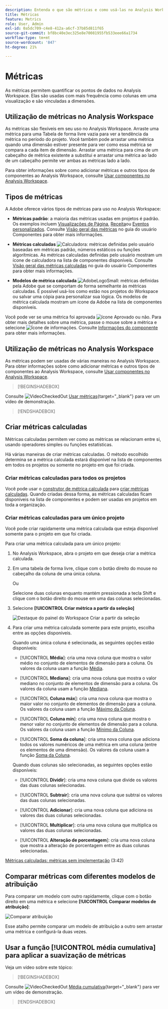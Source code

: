 ```yaml
---
description: Entenda o que são métricas e como usá-las no Analysis Workspace.
title: Métricas
feature: Metrics
role: User, Admin
exl-id: 0a5dc709-c4e8-412a-a6cf-37b85d811f65
source-git-commit: bf8bc40e3ec325e8e70081955fb533eee66a1734
workflow-type: tm+mt
source-wordcount: '847'
ht-degree: 21%

---
```


# Métricas

As métricas permitem quantificar os pontos de dados no Analysis Workspace. Elas são usadas com mais frequência como colunas em uma visualização e são vinculadas a dimensões.

## Utilização de métricas no Analysis Workspace

As métricas são flexíveis em seu uso no Analysis Workspace. Arraste uma métrica para uma Tabela de forma livre vazia para ver a tendência da métrica no período do projeto. Você também pode arrastar uma métrica quando uma dimensão estiver presente para ver como essa métrica se compara a cada item de dimensão. Arrastar uma métrica para cima de um cabeçalho de métrica existente a substitui e arrastar uma métrica ao lado de um cabeçalho permite ver ambas as métricas lado a lado.

Para obter informações sobre como adicionar métricas e outros tipos de componentes ao Analysis Workspace, consulte [Usar componentes no Analysis Workspace](use-components-in-workspace.md).

## Tipos de métricas

A Adobe oferece vários tipos de métricas para uso no Analysis Workspace:

* **Métricas padrão**: a maioria das métricas usadas em projetos é padrão. Os exemplos incluem [Visualizações de Página](/help/components/metrics/page-views.md), [Receita](/help/components/metrics/revenue.md)ou [Eventos personalizados](/help/components/metrics/custom-events.md). Consulte [Visão geral das métricas](/help/components/metrics/overview.md) no guia do usuário Componentes para obter mais informações.

* **Métricas calculadas** ![Calculadora](/help/assets/icons/Calculator.svg): métricas definidas pelo usuário baseadas em métricas padrão, números estáticos ou funções algorítmicas. As métricas calculadas definidas pelo usuário mostram um ícone de calculadora na lista de componentes disponíveis. Consulte [Visão geral das métricas calculadas](/help/components/c-calcmetrics/cm-overview.md) no guia do usuário Componentes para obter mais informações.

* **Modelos de métrica calculada** ![AdobeLogoSmall](/help/assets/icons/AdobeLogoSmall.svg): métricas definidas pela Adobe que se comportam de forma semelhante às métricas calculadas. É possível usá-los como estão nos projetos do Workspace ou salvar uma cópia para personalizar sua lógica. Os modelos de métrica calculada mostram um ícone da Adobe na lista de componentes disponíveis.

Você pode ver se uma métrica foi aprovada ![ícone Aprovado](https://spectrum.adobe.com/static/icons/ui_18/CheckmarkSize100.svg) ou não. Para obter mais detalhes sobre uma métrica, passe o mouse sobre a métrica e selecione ![Ícone de informações](https://spectrum.adobe.com/static/icons/workflow_18/Smock_InfoOutline_18_N.svg). Consulte [Informações do componente](use-components-in-workspace.md#component-info) para obter mais informações.


## Utilização de métricas no Analysis Workspace

As métricas podem ser usadas de várias maneiras no Analysis Workspace. Para obter informações sobre como adicionar métricas e outros tipos de componentes ao Analysis Workspace, consulte [Usar componentes no Analysis Workspace](/help/analyze/analysis-workspace/components/use-components-in-workspace.md).


>[!BEGINSHADEBOX]

Consulte ![VideoCheckedOut](/help/assets/icons/VideoCheckedOut.svg) [Usar métricas](https://video.tv.adobe.com/v/328569?quality=12&learn=on&captions=por_br){target="_blank"} para ver um vídeo de demonstração.

>[!ENDSHADEBOX]

## Criar métricas calculadas

Métricas calculadas permitem ver como as métricas se relacionam entre si, usando operadores simples ou funções estatísticas.


Há várias maneiras de criar métricas calculadas. O método escolhido determina se a métrica calculada estará disponível na lista de componentes em todos os projetos ou somente no projeto em que foi criada.

### Criar métricas calculadas para todos os projetos

Você pode usar o [construtor de métrica calculada](/help/components/c-calcmetrics/c-workflow/cm-workflow/c-build-metrics/cm-build-metrics.md) para [criar métricas calculadas](/help/components/c-calcmetrics/c-workflow/cm-workflow/cm-workflow.md). Quando criadas dessa forma, as métricas calculadas ficam disponíveis na lista de componentes e podem ser usadas em projetos em toda a organização.


### Criar métricas calculadas para um único projeto

Você pode criar rapidamente uma métrica calculada que esteja disponível somente para o projeto em que foi criada.

Para criar uma métrica calculada para um único projeto:

1. No Analysis Workspace, abra o projeto em que deseja criar a métrica calculada.

1. Em uma tabela de forma livre, clique com o botão direito do mouse no cabeçalho da coluna de uma única coluna.

   Ou

   Selecione duas colunas enquanto mantém pressionada a tecla Shift e clique com o botão direito do mouse em uma das colunas selecionadas.

1. Selecione **[!UICONTROL Criar métrica a partir da seleção]**

   ![Destaque do painel do Workspace Criar a partir da seleção](assets/create-metric-from-selection.png)

1. Para criar uma métrica calculada somente para este projeto, escolha entre as opções disponíveis.

   Quando uma única coluna é selecionada, as seguintes opções estão disponíveis:

   * [!UICONTROL **Média**]: cria uma nova coluna que mostra o valor médio no conjunto de elementos de dimensão para a coluna. Os valores da coluna usam a função [Média](/help/components/c-calcmetrics/cm-reference/cm-functions.md#mean).

   * [!UICONTROL **Mediana**]: cria uma nova coluna que mostra o valor mediano no conjunto de elementos de dimensão para a coluna. Os valores da coluna usam a função [Mediana](/help/components/c-calcmetrics/cm-reference/cm-functions.md#median).

   * [!UICONTROL **Coluna máx**]: cria uma nova coluna que mostra o maior valor no conjunto de elementos de dimensão para a coluna. Os valores da coluna usam a função [Máximo da Coluna](/help/components/c-calcmetrics/cm-reference/cm-functions.md#column-maximum).

   * [!UICONTROL **Coluna mín**]: cria uma nova coluna que mostra o menor valor no conjunto de elementos de dimensão para a coluna. Os valores da coluna usam a função [Mínimo da Coluna](/help/components/c-calcmetrics/cm-reference/cm-functions.md#column-minimum).

   * [!UICONTROL **Soma da coluna**]: cria uma nova coluna que adiciona todos os valores numéricos de uma métrica em uma coluna (entre os elementos de uma dimensão). Os valores da coluna usam a função [Soma da Coluna](/help/components/c-calcmetrics/cm-reference/cm-functions.md#column-sum).

   Quando duas colunas são selecionadas, as seguintes opções estão disponíveis:

   * [!UICONTROL **Dividir**]: cria uma nova coluna que divide os valores das duas colunas selecionadas.

   * [!UICONTROL **Subtrair**]: cria uma nova coluna que subtrai os valores das duas colunas selecionadas.

   * [!UICONTROL **Adicionar**]: cria uma nova coluna que adiciona os valores das duas colunas selecionadas.

   * [!UICONTROL **Multiplicar**]: cria uma nova coluna que multiplica os valores das duas colunas selecionadas.

   * [!UICONTROL **Alteração de porcentagem**]: cria uma nova coluna que mostra a alteração de porcentagem entre as duas colunas selecionadas.

[Métricas calculadas: métricas sem implementação](https://experienceleague.adobe.com/pt-br/docs/analytics-learn/tutorials/components/calculated-metrics/calculated-metrics-implementationless-metrics) (3:42)


## Comparar métricas com diferentes modelos de atribuição

Para comparar um modelo com outro rapidamente, clique com o botão direito em uma métrica e selecione **[!UICONTROL Comparar modelos de atribuição]**:

![Comparar atribuição](assets/compare-attribution.png)

Esse atalho permite comparar um modelo de atribuição a outro sem arrastar uma métrica e configurá-la duas vezes.

## Usar a função [!UICONTROL média cumulativa] para aplicar a suavização de métricas

Veja um vídeo sobre este tópico:


>[!BEGINSHADEBOX]

Consulte ![VideoCheckedOut](/help/assets/icons/VideoCheckedOut.svg) [Média cumulativa](https://video.tv.adobe.com/v/35046?quality=12&learn=on&captions=por_br){target="_blank"} para ver um vídeo de demonstração.

>[!ENDSHADEBOX]

